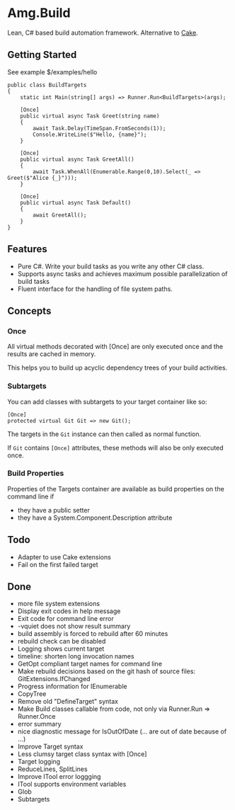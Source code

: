 # Amg.Build

Lean, C# based build automation framework. Alternative to [Cake](https://cakebuild.net/).

## Getting Started

See example $/examples/hello

````
public class BuildTargets
{
	static int Main(string[] args) => Runner.Run<BuildTargets>(args);

	[Once]
	public virtual async Task Greet(string name)
	{
		await Task.Delay(TimeSpan.FromSeconds(1));
		Console.WriteLine($"Hello, {name}");
	}
	
	[Once]
	public virtual async Task GreetAll()
	{
		await Task.WhenAll(Enumerable.Range(0,10).Select(_ => Greet($"Alice {_}")));
	}
	
	[Once]
	public virtual async Task Default()
	{
		await GreetAll();
	}
}
````

## Features

* Pure C#. Write your build tasks as you write any other C# class. 
* Supports async tasks and achieves maximum possible parallelization of build tasks
* Fluent interface for the handling of file system paths.

## Concepts

### Once

All virtual methods decorated with [Once] are only executed once and the results are cached in memory.

This helps you to build up acyclic dependency trees of your build activities.

### Subtargets

You can add classes with subtargets to your target container like so:

````
[Once]
protected virtual Git Git => new Git();
````

The targets in the `Git` instance can then called as normal function. 

If `Git` contains `[Once]` attributes, these methods will also be only executed once.

### Build Properties

Properties of the Targets container are available as build properties on the command line if
* they have a public setter
* they have a System.Component.Description attribute

## Todo

* Adapter to use Cake extensions
* Fail on the first failed target

## Done

* more file system extensions
* Display exit codes in help message
* Exit code for command line error
* -vquiet does not show result summary
* build assembly is forced to rebuild after 60 minutes
* rebuild check can be disabled
* Logging shows current target
* timeline: shorten long invocation names
* GetOpt compliant target names for command line
* Make rebuild decisions based on the git hash of source files: GitExtensions.IfChanged
* Progress information for IEnumerable 
* CopyTree
* Remove old "DefineTarget" syntax
* Make Build classes callable from code, not only via Runner.Run => Runner.Once
* error summary
* nice diagnostic message for IsOutOfDate (... are out of date because of ...)
* Improve Target syntax
* Less clumsy target class syntax with [Once]
* Target logging
* ReduceLines, SplitLines
* Improve ITool error loggging
* ITool supports environment variables
* Glob
* Subtargets
